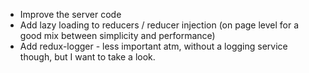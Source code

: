 - Improve the server code
- Add lazy loading to reducers / reducer injection (on page level for a good mix between simplicity and performance)
- Add redux-logger - less important atm, without a logging service though, but I want to take a look.

